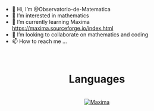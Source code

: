 - 👋 Hi, I’m @Observatorio-de-Matematica
- 👀 I’m interested in mathematics
- 🌱 I’m currently learning Maxima https://maxima.sourceforge.io/index.html
- 💞️ I’m looking to collaborate on mathematics and coding
- 📫 How to reach me ...

<br>
<h1 align="Center">Languages</h1>
<br>

<div align="Center">
<a href='https://sourceforge.net/projects/maxima/'><img src='https://img.shields.io/badge/-Maxima-D80B21?style=for-the-badge' alt='Maxima' /></a>
</div>

<!---
Observatorio-de-Matematica/Observatorio-de-Matematica is a ✨ special ✨ repository because its `README.md` (this file) appears on your GitHub profile.
You can click the Preview link to take a look at your changes.
--->
